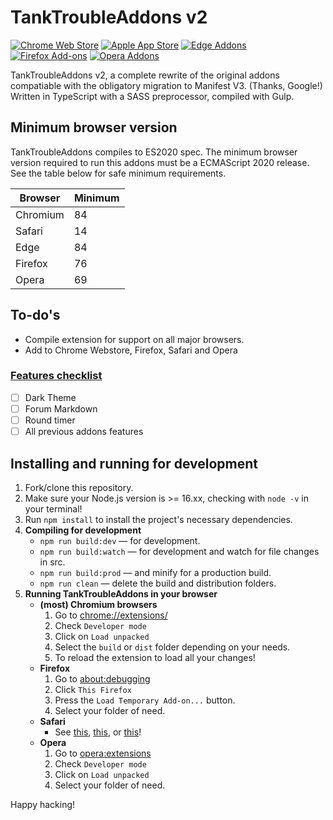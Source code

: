 # TankTroubleAddons v2

[![Chrome Web Store](https://img.shields.io/badge/Chrome-21262d.svg?&style=flat-square&logo=google-chrome&logoColor=c9d1d9)](https://chrome.google.com/webstore/detail/tanktroubleaddons/iaahklbbofakekcbhbjnpjbgaadhedhm)
[![Apple App Store](https://img.shields.io/badge/Safari-21262d.svg?&style=flat-square&logo=safari&logoColor=c9d1d9)](/#)
[![Edge Addons](https://img.shields.io/badge/Edge-21262d.svg?&style=flat-square&logo=microsoft-edge&logoColor=c9d1d9)](/#)
[![Firefox Add-ons](https://img.shields.io/badge/Firefox-21262d.svg?&style=flat-square&logo=firefox-browser&logoColor=c9d1d9)](/#)
[![Opera Addons](https://img.shields.io/badge/Opera-21262d.svg?&style=flat-square&logo=opera&logoColor=c9d1d9)](/#)

TankTroubleAddons v2, a complete rewrite of the original addons compatiable with the obligatory migration to Manifest V3. (Thanks, Google!)\
Written in TypeScript with a SASS preprocessor, compiled with Gulp.

## Minimum browser version

TankTroubleAddons compiles to ES2020 spec. The minimum browser version required to run this addons must be a ECMAScript 2020 release.\
See the table below for safe minimum requirements.

| **Browser** | **Minimum** |
|-------------|-------------|
| Chromium    | 84          |
| Safari      | 14          |
| Edge        | 84          |
| Firefox     | 76          |
| Opera       | 69          |

## To-do's

- Compile extension for support on all major browsers.
- Add to Chrome Webstore, Firefox, Safari and Opera

### [Features checklist](/issues/1#issue-1117171565)

- [ ] Dark Theme
- [ ] Forum Markdown
- [ ] Round timer
- [ ] All previous addons features

## Installing and running for development

1. Fork/clone this repository.
2. Make sure your Node.js version is >= 16.xx, checking with `node -v` in your terminal!
3. Run `npm install` to install the project's necessary dependencies.
4. **Compiling for development**
   - `npm run build:dev` — for development.
   - `npm run build:watch` — for development and watch for file changes in src.
   - `npm run build:prod` — and minify for a production build.
   - `npm run clean` — delete the build and distribution folders.
5. **Running TankTroubleAddons in your browser**
   - **(most) Chromium browsers**
     1. Go to [chrome://extensions/](chrome://extensions)
     2. Check `Developer mode`
     3. Click on `Load unpacked`
     4. Select the `build` or `dist` folder depending on your needs.
     5. To reload the extension to load all your changes!
   - **Firefox**
     1. Go to [about:debugging](about:debugging)
     2. Click `This Firefox`
     3. Press the `Load Temporary Add-on...` button.
     4. Select your folder of need.
   - **Safari**
     - See [this](https://stackoverflow.com/a/41543650/11452298), [this](https://developer.apple.com/documentation/safariservices/safari_web_extensions/running_your_safari_web_extension#3744467), or [this](https://youtu.be/ujjgm9CADmQ)!
   - **Opera**
     1. Go to [opera:extensions](opera:extensions)
     2. Check `Developer mode`
     3. Click on `Load unpacked`
     4. Select your folder of need.

Happy hacking!
